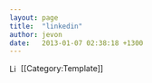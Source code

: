 ```yaml
---
layout: page
title:  "linkedin"
author: jevon
date:   2013-01-07 02:38:18 +1300
---
```


<img src="/w/img/socialmedia/linkedin-16x16.png" width="16" height="16" style="vertical-align: text-bottom;" alt="LinkedIn Icon"> [[Category:Template]]